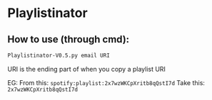 # Playlistinator

## How to use (through cmd):

```bash
Playlistinator-V0.5.py email URI
```

URI is the ending part of when you copy a playlist URI

EG:
From this: `spotify:playlist:2x7wzWKCpXritb8qQstI7d`
Take this: `2x7wzWKCpXritb8qQstI7d`